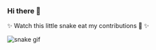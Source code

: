 ### Hi there 👋

<!--
**AmandaAlecrim/AmandaAlecrim** is a ✨ _special_ ✨ repository because its `README.md` (this file) appears on your GitHub profile.

Here are some ideas to get you started:

- 🔭 I’m currently working on ...
- 🌱 I’m currently learning C#
- 👯 I’m looking to collaborate on ...
- 🤔 I’m looking for help with ...
- 💬 Ask me about ...
- 📫 How to reach me: ...
- 😄 Pronouns: she/her
- ⚡ Fun fact: i really like gaming

-->

✨ Watch this little snake eat my contributions 🐍 ✨

![snake gif](https://github.com/AmandaAlecrim/AmandaAlecrim/blob/output/github-contribution-grid-snake.gif)
